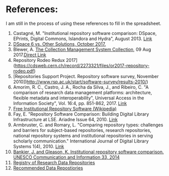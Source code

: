 # References:

I am still in the process of using these references to fill in the spreadsheet.

1. Castagné, M. "Institutional repository software comparison: DSpace, EPrints, Digital Commons, Islandora and Hydra", August 2013. [Link](https://open.library.ubc.ca/cIRcle/collections/graduateresearch/42591/items/1.0075768)
2. [DSpace 6 vs. Other Solutions, October 2017.](https://groups.google.com/forum/#!topic/dspace-community/41sT6qDMAFU)
3. Blewer, A. [The Collection Management System Collection](https://bits.ashleyblewer.com/blog/2017/08/09/collection-management-system-collection/), 09 Aug 2017.[Direct Link](https://docs.google.com/spreadsheets/d/1cXOug3qM0pNNeD_wssiVEv9c0W1Y5I1VDTnSPTk7fb4/edit#gid=0)
4. Repository Rodeo Redux 2017](https://cdsweb.cern.ch/record/2273321/files/or2017-repository-rodeo.pdf)
5. [Repositories Support Project. Repository software survey, November 2010])http://www.rsp.ac.uk/start/software-survey/results-2010/)
6. Amorim, R. C., Castro, J. A., Rocha da Silva, J., and Ribeiro, C. "A comparison of research data management platforms: architecture, flexible metadata and interoperability", Universal Access in the Information Society", Vol. 16:4, pp. 851-862, 2017. [Link](https://doi.org/10.1007/s10209-016-0475-y)
7. [Free Institutional Repository Software (Wikipedia)](https://en.wikipedia.org/wiki/Category:Free_institutional_repository_software)
8.	Fay, E. "Repository Software Comparison: Building Digital Library Infrastructure at LSE. Ariadne Issue 64, 2010. [Link](http://www.ariadne.ac.uk/issue64/fay/)
9.	Armbruster, C. and Romary, L. "Comparing repository types: challenges and barriers for subject-based repositories, research repositories, national repository systems and institutional repositories in serving scholarly communication." International Journal of Digital Library Systems 1(4), 2010. [Link](https://arxiv.org/abs/1005.0839)
10. [Bankier, J. and Gleason, K. Institutional repository software comparison. UNESCO Communication and Information 33, 2014](http://www.unesco.org/new/fileadmin/MULTIMEDIA/HQ/CI/CI/pdf/news/institutional_repository_software.pdf)
11.	[Registry of Research Data Repositories](https://www.re3data.org/)
12. [Recommended Data Repostiories](https://www.nature.com/sdata/policies/repositories)
